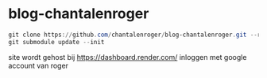 # blog-chantalenroger

``` powershell
git clone https://github.com/chantalenroger/blog-chantalenroger.git --recurse-submodules
git submodule update --init
```

site wordt gehost bij <https://dashboard.render.com/>
inloggen met google account van roger
